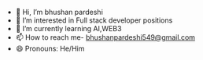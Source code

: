 - 👋 Hi, I’m bhushan pardeshi
- 👀 I’m interested in Full stack developer positions
- 🌱 I’m currently learning AI,WEB3
- 📫 How to reach me- bhushanpardeshi549@gmail.com
- 😄 Pronouns: He/Him

<!---
bhushanpardeshii/bhushanpardeshii is a ✨ special ✨ repository because its `README.md` (this file) appears on your GitHub profile.
You can click the Preview link to take a look at your changes.
--->
